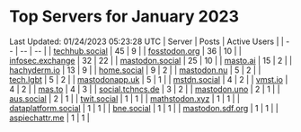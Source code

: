 # Top Servers for January 2023
Last Updated: 01/24/2023 05:23:28 UTC
| Server | Posts | Active Users |
| -- | -- | -- |
| [techhub.social](https://techhub.social/tags/PowerShell) | 45 | 9 |
| [fosstodon.org](https://fosstodon.org/tags/PowerShell) | 36 | 10 |
| [infosec.exchange](https://infosec.exchange/tags/PowerShell) | 32 | 22 |
| [mastodon.social](https://mastodon.social/tags/PowerShell) | 25 | 10 |
| [masto.ai](https://masto.ai/tags/PowerShell) | 15 | 2 |
| [hachyderm.io](https://hachyderm.io/tags/PowerShell) | 13 | 9 |
| [home.social](https://home.social/tags/PowerShell) | 9 | 2 |
| [mastodon.nu](https://mastodon.nu/tags/PowerShell) | 5 | 2 |
| [tech.lgbt](https://tech.lgbt/tags/PowerShell) | 5 | 2 |
| [mastodonapp.uk](https://mastodonapp.uk/tags/PowerShell) | 5 | 1 |
| [mstdn.social](https://mstdn.social/tags/PowerShell) | 4 | 2 |
| [vmst.io](https://vmst.io/tags/PowerShell) | 4 | 2 |
| [mas.to](https://mas.to/tags/PowerShell) | 4 | 3 |
| [social.tchncs.de](https://social.tchncs.de/tags/PowerShell) | 3 | 2 |
| [mastodon.uno](https://mastodon.uno/tags/PowerShell) | 2 | 1 |
| [aus.social](https://aus.social/tags/PowerShell) | 2 | 1 |
| [twit.social](https://twit.social/tags/PowerShell) | 1 | 1 |
| [mathstodon.xyz](https://mathstodon.xyz/tags/PowerShell) | 1 | 1 |
| [dataplatform.social](https://dataplatform.social/tags/PowerShell) | 1 | 1 |
| [bne.social](https://bne.social/tags/PowerShell) | 1 | 1 |
| [mastodon.sdf.org](https://mastodon.sdf.org/tags/PowerShell) | 1 | 1 |
| [aspiechattr.me](https://aspiechattr.me/tags/PowerShell) | 1 | 1 |
